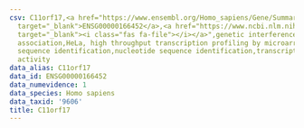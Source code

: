 ```yaml
---
csv: C11orf17,<a href="https://www.ensembl.org/Homo_sapiens/Gene/Summary?db=core;g=ENSG00000166452"
  target="_blank">ENSG00000166452</a>,<a href="https://www.ncbi.nlm.nih.gov/pubmed/17216044"
  target="_blank"><i class="fas fa-file"></i></a>",genetic interference,functional
  association,HeLa, high throughput transcription profiling by microarray,nucleotide
  sequence identification,nucleotide sequence identification,transcriptional regulation,up-regulates
  activity
data_alias: C11orf17
data_id: ENSG00000166452
data_numevidence: 1
data_species: Homo sapiens
data_taxid: '9606'
title: C11orf17
---
```

